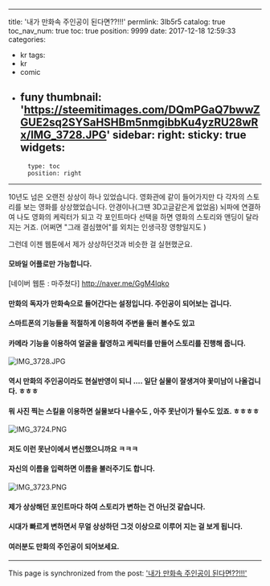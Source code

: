 
---
title: '내가 만화속 주인공이 된다면??!!!'
permlink: 3lb5r5
catalog: true
toc_nav_num: true
toc: true
position: 9999
date: 2017-12-18 12:59:33
categories:
- kr
tags:
- kr
- comic
- funy
thumbnail: 'https://steemitimages.com/DQmPGaQ7bwwZGUE2sq2SYSaHSHBm5nmgibbKu4yzRU28wRx/IMG_3728.JPG'
sidebar:
    right:
        sticky: true
widgets:
    -
        type: toc
        position: right
---


10년도 넘은 오랜전 상상이 하나 있었습니다.
영화관에 같이 들어가지만 다 각자의 스토리를 보는 영화를 상상했었습니다. 
안경이나(그땐 3D고글같은게 없었음) 뇌파에 연결하여 나도 영화의 케릭터가 되고 
각 포인트마다 선택을 하면 영화의 스토리와 앤딩이 달라지는 거죠. (어쩌면 "그래 결심했어"를 외치는 인생극장 영향일지도 )

그런데 이젠 웹툰에서 제가 상상하던것과 비슷한 걸 실현했군요. 

#### 모바일 어플로만 가능합니다. 
[네이버 웹툰 : 마주쳤다]
http://naver.me/GgM4lqko

#### 만화의 독자가 만화속으로 들어간다는 설정입니다.  주인공이 되어보는 겁니다. 
#### 스마트폰의 기능들을 적절하게 이용하여 주변을 둘러 볼수도 있고
#### 카메라 기능을 이용하여 얼굴을 촬영하고 케릭터를 만들어 스토리를 진행해 줍니다. 
![IMG_3728.JPG](https://steemitimages.com/DQmPGaQ7bwwZGUE2sq2SYSaHSHBm5nmgibbKu4yzRU28wRx/IMG_3728.JPG)

#### 역시 만화의 주인공이라도 현실반영이 되니 .... 일단 실물이 잘생겨야 꽃미남이 나올겁니다. ㅎㅎㅎ
#### 뭐 사진 찍는 스킬을 이용하면 실물보다 나을수도 , 아주 못난이가 될수도 있죠. ㅎㅎㅎㅎ
![IMG_3724.PNG](https://steemitimages.com/DQmNZMaL919vKWKG6mU7upmRU4pZwtaPGf2fLprSGQohRJD/IMG_3724.PNG)
#### 저도 이런 못난이에서 변신했으니까요 ㅋㅋㅋ
#### 자신의 이름을 입력하면 이름을 불러주기도 합니다. 
![IMG_3723.PNG](https://steemitimages.com/DQmRDepkM9hrmUdVwCjQK36k9tHENHEBjPWtyh88psaBqHu/IMG_3723.PNG)

#### 제가 상상해던 포인트마다 하여 스토리가 변하는 건 아닌것 같습니다.
#### 시대가 빠르게 변하면서 무얼 상상하던 그것 이상으로 이루어 지는 걸 보게 됩니다. 
#### 여러분도 만화의 주인공이 되어보세요.

- - -

This page is synchronized from the post: ['내가 만화속 주인공이 된다면??!!!'](https://steemit.com/@kingbit/3lb5r5)
